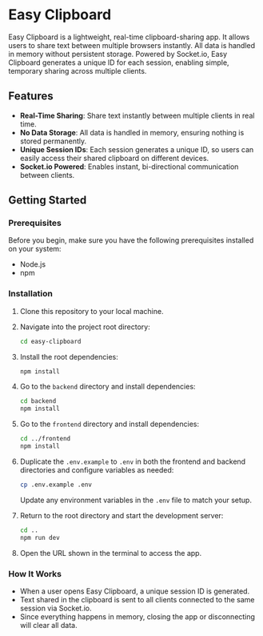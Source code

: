 # Easy Clipboard

Easy Clipboard is a lightweight, real-time clipboard-sharing app. It allows users to share text between multiple browsers instantly. All data is handled in memory without persistent storage. Powered by Socket.io, Easy Clipboard generates a unique ID for each session, enabling simple, temporary sharing across multiple clients.

## Features

- **Real-Time Sharing**: Share text instantly between multiple clients in real time.
- **No Data Storage**: All data is handled in memory, ensuring nothing is stored permanently.
- **Unique Session IDs**: Each session generates a unique ID, so users can easily access their shared clipboard on different devices.
- **Socket.io Powered**: Enables instant, bi-directional communication between clients.

## Getting Started

### Prerequisites

Before you begin, make sure you have the following prerequisites installed on your system:

- Node.js
- npm

### Installation

1. Clone this repository to your local machine.
2. Navigate into the project root directory:
   ```bash
   cd easy-clipboard
   ```
3. Install the root dependencies:
   ```bash
   npm install
   ```
4. Go to the `backend` directory and install dependencies:
   ```bash
   cd backend
   npm install
   ```
5. Go to the `frontend` directory and install dependencies:
   ```bash
   cd ../frontend
   npm install
   ```
6. Duplicate the `.env.example` to `.env` in both the frontend and backend directories and configure variables as needed:
   ```bash
   cp .env.example .env
   ```
   Update any environment variables in the `.env` file to match your setup.

7. Return to the root directory and start the development server:
   ```bash
   cd ..
   npm run dev
   ```
8. Open the URL shown in the terminal to access the app.

### How It Works

- When a user opens Easy Clipboard, a unique session ID is generated.
- Text shared in the clipboard is sent to all clients connected to the same session via Socket.io.
- Since everything happens in memory, closing the app or disconnecting will clear all data.
